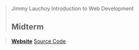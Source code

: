 ﻿


> Jimmy Lauchoy
> Introduction to Web Development
>## **Midterm** ##

>**[Website](http://sites.bxmc.poly.edu/~jimmylauchoy/WD/)**
>[Source Code](https://github.com/lauchoy/LauchoyIntroToWD/tree/master/Midterm)




